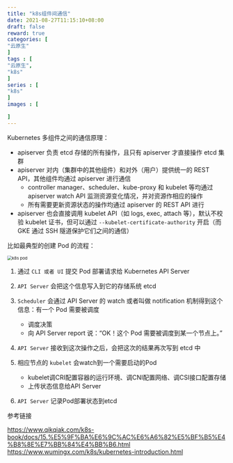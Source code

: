 ```yaml
---
title: "k8s组件间通信"
date: 2021-08-27T11:15:10+08:00
draft: false
reward: true
categories: [
"云原生"
]
tags : [
"云原生",
"k8s"
]
series : [
"k8s"
]
images : [

]
---
```




Kubernetes 多组件之间的通信原理：

- apiserver 负责 etcd 存储的所有操作，且只有 apiserver 才直接操作 etcd 集群
- apiserver 对内（集群中的其他组件）和对外（用户）提供统一的 REST API，其他组件均通过 apiserver 进行通信
  - controller manager、scheduler、kube-proxy 和 kubelet 等均通过 apiserver watch API 监测资源变化情况，并对资源作相应的操作
  - 所有需要更新资源状态的操作均通过 apiserver 的 REST API 进行
- apiserver 也会直接调用 kubelet API（如 logs, exec, attach 等），默认不校验 kubelet 证书，但可以通过 `--kubelet-certificate-authority` 开启（而 GKE 通过 SSH 隧道保护它们之间的通信）

比如最典型的创建 Pod 的流程：

<img src="http://picgo.6and.ltd/img/k8s-pod-process.png" alt="k8s pod" style="zoom:67%;" />

1. 通过 `CLI 或者 UI` 提交 Pod 部署请求给 Kubernetes API Server
2. `API Server` 会把这个信息写入到它的存储系统 etcd
3. `Scheduler` 会通过 API Server 的 watch 或者叫做 notification 机制得到这个信息：有一个 Pod 需要被调度
   - 调度决策
   - 向 API Server report 说：“OK！这个 Pod 需要被调度到某一个节点上。”

4. `API Server` 接收到这次操作之后，会把这次的结果再次写到 etcd 中
5. 相应节点的 `kubelet` 会watch到一个需要启动的Pod
   - kubelet调CRI配置容器的运行环境、调CNI配置网络、调CSI接口配置存储
   - 上传状态信息给API Server 
6. `API Server` 记录Pod部署状态到etcd

参考链接

https://www.qikqiak.com/k8s-book/docs/15.%E5%9F%BA%E6%9C%AC%E6%A6%82%E5%BF%B5%E4%B8%8E%E7%BB%84%E4%BB%B6.html
https://www.wumingx.com/k8s/kubernetes-introduction.html
